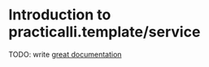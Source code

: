 # Introduction to practicalli.template/service

TODO: write [great documentation](http://jacobian.org/writing/what-to-write/)
